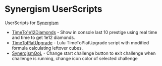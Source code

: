 
# Synergism UserScripts

UserScripts for [Synergism](https://pseudonian.github.io/SynergismOfficial/)

- [TimeTo1e12Diamonds](https://github.com/Pomroka/SynergismQoLUserScript/raw/main/SynergismTimeTo1e12.user.js) - Show in console last 10 prestige using real time and time to get 1e12 diamonds.
- [TimeToPlatUpgrade](https://github.com/Pomroka/SynergismQoLUserScript/raw/main/TimeToPlatUpgrade.user.js) - Lulu TimeToPlatUpgrade script with modified formula calculating leftover cubes.
- [SynergismQoL](https://github.com/Pomroka/SynergismQoLUserScript/raw/main/SynergismQoL.user.js) - Change start challenge button to exit challenge when challenge is running, change icon color of selected challenge
